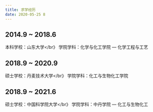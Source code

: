 ```yaml
---
title: 求学经历
date: 2020-05-25 8
---
```


## 2014.9 ~ 2018.6

本科学校：山东大学</br》
学院学科：化学与化工学院 — 化学工程与工艺

## 2018.9 ~ 2020.9

硕士学校：丹麦技术大学</br》
学院学科：化工与生物化工学院

## 2018.9 ~ 2021.6

硕士学校：中国科学院大学</br》
学院学科：中丹学院 — 化工与生物化工
